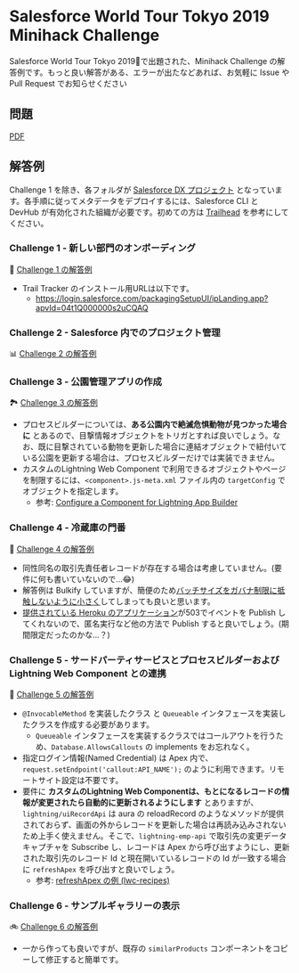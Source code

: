 # Salesforce World Tour Tokyo 2019 Minihack Challenge 
Salesforce World Tour Tokyo 2019🗼で出題された、Minihack Challenge の解答例です。もっと良い解答がある、エラーが出たなどあれば、お気軽に Issue や Pull Request でお知らせください

## 問題 
[PDF](https://s3-ap-northeast-1.amazonaws.com/static.jpdscblog/jpblogs/wp-content/uploads/2019/09/18100330/1b12347050aa0b17d456e566af36ec3d.pdf)

## 解答例
Challenge 1 を除き、各フォルダが [Salesforce DX プロジェクト](https://developer.salesforce.com/docs/atlas.ja-jp.sfdx_dev.meta/sfdx_dev/sfdx_dev_ws_create_new.htm) となっています。各手順に従ってメタデータをデプロイするには、Salesforce CLI と DevHub が有効化された組織が必要です。初めての方は [Trailhead](https://trailhead.salesforce.com/ja/content/learn/modules/sfdx_app_dev) を参考にしてください。

### Challenge 1 - 新しい部門のオンボーディング
🚀 [Challenge 1 の解答例](challenge1/)

* Trail Tracker のインストール用URLは以下です。
    * https://login.salesforce.com/packagingSetupUI/ipLanding.app?apvId=04t1Q000000s2uCQAQ

### Challenge 2 - Salesforce 内でのプロジェクト管理
📊 [Challenge 2 の解答例](challenge2/)

### Challenge 3 - 公園管理アプリの作成
🏞 [Challenge 3 の解答例](challenge3/)

* プロセスビルダーについては、**ある公園内で絶滅危惧動物が見つかった場合に** とあるので、目撃情報オブジェクトをトリガとすれば良いでしょう。なお、既に目撃されている動物を更新した場合に連結オブジェクトで紐付いている公園を更新する場合は、プロセスビルダーだけでは実装できません。
* カスタムのLightning Web Component で利用できるオブジェクトやページを制限するには、`<component>.js-meta.xml` ファイル内の `targetConfig` でオブジェクトを指定します。
    * 参考: [Configure a Component for Lightning App Builder](https://developer.salesforce.com/docs/component-library/documentation/lwc/lwc.use_config_for_app_builder)

### Challenge 4 - 冷蔵庫の門番 
🔌 [Challenge 4 の解答例](challenge4/)

* 同性同名の取引先責任者レコードが存在する場合は考慮していません。(要件に何も書いていないので…😂)
* 解答例は Bulkify していますが、簡便のため[バッチサイズをガバナ制限に抵触しないように小さく](https://developer.salesforce.com/docs/atlas.ja-jp.platform_events.meta/platform_events/platform_events_subscribe_batch_resume.htm)してしまっても良いと思います。
* [提供されている Heroku のアプリケーション](https://tdx-fridge-logs.herokuapp.com/)が503でイベントを Publish してくれないので、匿名実行など他の方法で Publish すると良いでしょう。(期間限定だったのかな…？)

### Challenge 5 - サードパーティサービスとプロセスビルダーおよび Lightning Web Component との連携
🤝 [Challenge 5 の解答例](challenge5/)
* `@InvocableMethod` を実装したクラス と `Queueable` インタフェースを実装したクラスを作成する必要があります。
    * `Queueable` インタフェースを実装するクラスではコールアウトを行うため、`Database.AllowsCallouts` の implements をお忘れなく。
* 指定ログイン情報(Named Credential) は Apex 内で、`request.setEndpoint('callout:API_NAME');` のように利用できます。リモートサイト設定は不要です。
* 要件に **カスタムのLightning Web Componentは、もとになるレコードの情報が変更されたら自動的に更新されるようにします** とありますが、`lightning/uiRecordApi` は aura の reloadRecord のようなメソッドが提供されておらず、画面の外からレコードを更新した場合は再読み込みされないため上手く使えません。そこで、`lightning-emp-api` で取引先の変更データキャプチャを Subscribe し、レコードは Apex から呼び出すようにし、更新された取引先のレコード Id と現在開いているレコードの Id が一致する場合に `refreshApex` を呼び出すと良いでしょう。
    * 参考: [refreshApex の例 (lwc-recipes)](https://github.com/trailheadapps/lwc-recipes/blob/master/force-app/main/default/lwc/ldsDeleteRecord/ldsDeleteRecord.js)

### Challenge 6 - サンプルギャラリーの表示
🚲 [Challenge 6 の解答例](https://github.com/shunkosa/swtt2019-minihack/commit/22ddbf234b3540d713a4d0ab6b63bd144cecc0ed#diff-a24b74cbe40670f8f6d6df7dc7d94c97)
* 一から作っても良いですが、既存の `similarProducts` コンポーネントをコピーして修正すると簡単です。